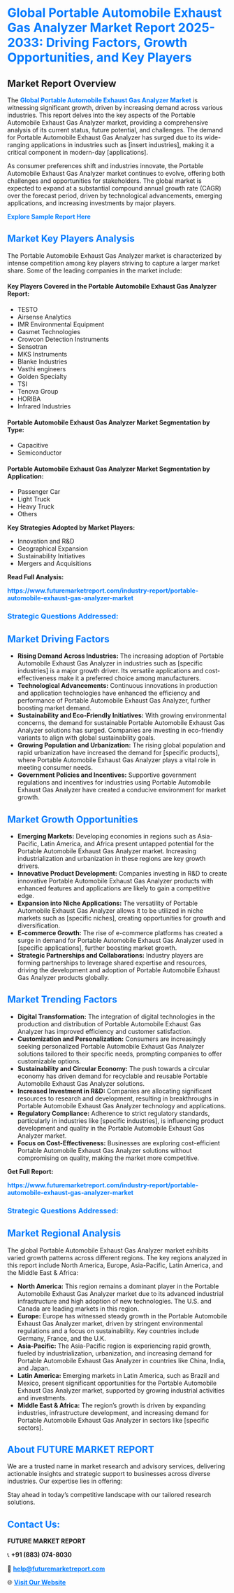 <h1 style="color: #007BFF;">Global Portable Automobile Exhaust Gas Analyzer Market Report 2025-2033: Driving Factors, Growth Opportunities, and Key Players</h1>

<section id="overview">
<h2>Market Report Overview</h2>
<p>The <a href="https://www.futuremarketreport.com/industry-report/portable-automobile-exhaust-gas-analyzer-market" style="color: #007BFF; text-decoration: none;"><strong>Global Portable Automobile Exhaust Gas Analyzer Market</strong></a> is witnessing significant growth, driven by increasing demand across various industries. This report delves into the key aspects of the Portable Automobile Exhaust Gas Analyzer market, providing a comprehensive analysis of its current status, future potential, and challenges. The demand for Portable Automobile Exhaust Gas Analyzer has surged due to its wide-ranging applications in industries such as [insert industries], making it a critical component in modern-day [applications].</p>
<p>As consumer preferences shift and industries innovate, the Portable Automobile Exhaust Gas Analyzer market continues to evolve, offering both challenges and opportunities for stakeholders. The global market is expected to expand at a substantial compound annual growth rate (CAGR) over the forecast period, driven by technological advancements, emerging applications, and increasing investments by major players.</p>
</section>

<section id="overview">
<p><a href="https://www.futuremarketreport.com/request-sample/reportId=54892" style="color: #007BFF; text-decoration: none;"><strong>Explore Sample Report Here</strong></a></p>
</section>

<section id="key-players">
<h2 style="color: #007BFF;">Market Key Players Analysis</h2>
<p>The Portable Automobile Exhaust Gas Analyzer market is characterized by intense competition among key players striving to capture a larger market share. Some of the leading companies in the market include:</p>
<h4>Key Players Covered in the Portable Automobile Exhaust Gas Analyzer Report:</h4>
<ul><li>TESTO</li><li>Airsense Analytics</li><li>IMR Environmental Equipment</li><li>Gasmet Technologies</li><li>Crowcon Detection Instruments</li><li>Sensotran</li><li>MKS Instruments</li><li>Blanke Industries</li><li>Vasthi engineers</li><li>Golden Specialty</li><li>TSI</li><li>Tenova Group</li><li>HORIBA</li><li>Infrared Industries</li></ul>
<h4>Portable Automobile Exhaust Gas Analyzer Market Segmentation by Type:</h4>
<ul><li>Capacitive</li><li>Semiconductor</li></ul>

<h4>Portable Automobile Exhaust Gas Analyzer Market Segmentation by Application:</h4>
<ul><li>Passenger Car</li><li>Light Truck</li><li>Heavy Truck</li><li>Others</li></ul>
<p><strong>Key Strategies Adopted by Market Players:</strong></p>
<ul>
<li>Innovation and R&D</li>
<li>Geographical Expansion</li>
<li>Sustainability Initiatives</li>
<li>Mergers and Acquisitions</li>
</ul>
</section>

<section>
<p><strong>Read Full Analysis: </strong></p><a href="https://www.futuremarketreport.com/industry-report/portable-automobile-exhaust-gas-analyzer-market" style="color: #007BFF; text-decoration: none;"><strong>https://www.futuremarketreport.com/industry-report/portable-automobile-exhaust-gas-analyzer-market</strong></a>
<h3 style="color: #007BFF;">Strategic Questions Addressed:</h3>
</section>

<section id="driving-factors">
<h2 style="color: #007BFF;">Market Driving Factors</h2>
<ul>
<li><strong>Rising Demand Across Industries:</strong> The increasing adoption of Portable Automobile Exhaust Gas Analyzer in industries such as [specific industries] is a major growth driver. Its versatile applications and cost-effectiveness make it a preferred choice among manufacturers.</li>
<li><strong>Technological Advancements:</strong> Continuous innovations in production and application technologies have enhanced the efficiency and performance of Portable Automobile Exhaust Gas Analyzer, further boosting market demand.</li>
<li><strong>Sustainability and Eco-Friendly Initiatives:</strong> With growing environmental concerns, the demand for sustainable Portable Automobile Exhaust Gas Analyzer solutions has surged. Companies are investing in eco-friendly variants to align with global sustainability goals.</li>
<li><strong>Growing Population and Urbanization:</strong> The rising global population and rapid urbanization have increased the demand for [specific products], where Portable Automobile Exhaust Gas Analyzer plays a vital role in meeting consumer needs.</li>
<li><strong>Government Policies and Incentives:</strong> Supportive government regulations and incentives for industries using Portable Automobile Exhaust Gas Analyzer have created a conducive environment for market growth.</li>
</ul>
</section>

<section id="growth-opportunities">
<h2 style="color: #007BFF;">Market Growth Opportunities</h2>
<ul>
<li><strong>Emerging Markets:</strong> Developing economies in regions such as Asia-Pacific, Latin America, and Africa present untapped potential for the Portable Automobile Exhaust Gas Analyzer market. Increasing industrialization and urbanization in these regions are key growth drivers.</li>
<li><strong>Innovative Product Development:</strong> Companies investing in R&D to create innovative Portable Automobile Exhaust Gas Analyzer products with enhanced features and applications are likely to gain a competitive edge.</li>
<li><strong>Expansion into Niche Applications:</strong> The versatility of Portable Automobile Exhaust Gas Analyzer allows it to be utilized in niche markets such as [specific niches], creating opportunities for growth and diversification.</li>
<li><strong>E-commerce Growth:</strong> The rise of e-commerce platforms has created a surge in demand for Portable Automobile Exhaust Gas Analyzer used in [specific applications], further boosting market growth.</li>
<li><strong>Strategic Partnerships and Collaborations:</strong> Industry players are forming partnerships to leverage shared expertise and resources, driving the development and adoption of Portable Automobile Exhaust Gas Analyzer products globally.</li>
</ul>
</section>

<section id="trending-factors">
<h2 style="color: #007BFF;">Market Trending Factors</h2>
<ul>
<li><strong>Digital Transformation:</strong> The integration of digital technologies in the production and distribution of Portable Automobile Exhaust Gas Analyzer has improved efficiency and customer satisfaction.</li>
<li><strong>Customization and Personalization:</strong> Consumers are increasingly seeking personalized Portable Automobile Exhaust Gas Analyzer solutions tailored to their specific needs, prompting companies to offer customizable options.</li>
<li><strong>Sustainability and Circular Economy:</strong> The push towards a circular economy has driven demand for recyclable and reusable Portable Automobile Exhaust Gas Analyzer solutions.</li>
<li><strong>Increased Investment in R&D:</strong> Companies are allocating significant resources to research and development, resulting in breakthroughs in Portable Automobile Exhaust Gas Analyzer technology and applications.</li>
<li><strong>Regulatory Compliance:</strong> Adherence to strict regulatory standards, particularly in industries like [specific industries], is influencing product development and quality in the Portable Automobile Exhaust Gas Analyzer market.</li>
<li><strong>Focus on Cost-Effectiveness:</strong> Businesses are exploring cost-efficient Portable Automobile Exhaust Gas Analyzer solutions without compromising on quality, making the market more competitive.</li>
</ul>
</section>

<section>
<p><strong>Get Full Report: </strong></p><a href="https://www.futuremarketreport.com/industry-report/portable-automobile-exhaust-gas-analyzer-market" style="color: #007BFF; text-decoration: none;"><strong>https://www.futuremarketreport.com/industry-report/portable-automobile-exhaust-gas-analyzer-market</strong></a>
<h3 style="color: #007BFF;">Strategic Questions Addressed:</h3>
</section>


<section id="regional-analysis">
<h2 style="color: #007BFF;">Market Regional Analysis</h2>
<p>The global Portable Automobile Exhaust Gas Analyzer market exhibits varied growth patterns across different regions. The key regions analyzed in this report include North America, Europe, Asia-Pacific, Latin America, and the Middle East & Africa:</p>
<ul>
<li><strong>North America:</strong> This region remains a dominant player in the Portable Automobile Exhaust Gas Analyzer market due to its advanced industrial infrastructure and high adoption of new technologies. The U.S. and Canada are leading markets in this region.</li>
<li><strong>Europe:</strong> Europe has witnessed steady growth in the Portable Automobile Exhaust Gas Analyzer market, driven by stringent environmental regulations and a focus on sustainability. Key countries include Germany, France, and the U.K.</li>
<li><strong>Asia-Pacific:</strong> The Asia-Pacific region is experiencing rapid growth, fueled by industrialization, urbanization, and increasing demand for Portable Automobile Exhaust Gas Analyzer in countries like China, India, and Japan.</li>
<li><strong>Latin America:</strong> Emerging markets in Latin America, such as Brazil and Mexico, present significant opportunities for the Portable Automobile Exhaust Gas Analyzer market, supported by growing industrial activities and investments.</li>
<li><strong>Middle East & Africa:</strong> The region’s growth is driven by expanding industries, infrastructure development, and increasing demand for Portable Automobile Exhaust Gas Analyzer in sectors like [specific sectors].</li>
</ul>
</section>

<footer>
<h2 style="color: #007BFF;">About FUTURE MARKET REPORT</h2>
<p>We are a trusted name in market research and advisory services, delivering actionable insights and strategic support to businesses across diverse industries. Our expertise lies in offering:</p>

<p>Stay ahead in today’s competitive landscape with our tailored research solutions.</p>

<h2 style="color: #007BFF;">Contact Us:</h2>
<p><strong>FUTURE MARKET REPORT</strong></p>
<p>📞 <strong>+91 (883) 074-8030</strong></p>
<p>📧 <strong><a href="mailto:help@futuremarketreport.com" style="color: #007BFF;">help@futuremarketreport.com</a></strong></p>
<p>🌐 <strong><a href="https://www.futuremarketreport.com/" style="color: #007BFF;">Visit Our Website</a></strong></p>
</footer>